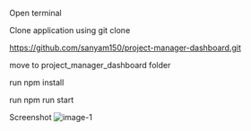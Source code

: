 Open terminal

Clone application using git clone 

https://github.com/sanyam150/project-manager-dashboard.git

move to project_manager_dashboard folder

run npm install

run npm run start


Screenshot 
![image-1](https://github.com/sanyam150/project-manager-dashboard/assets/102587941/73ee2d50-7a09-41e1-8f1f-96685781bf4a)
